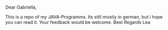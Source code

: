 Dear Gabriella,

This is a repo of my JAVA-Programms. Its still mostly in german, but i hope you can read it.
Your feedback would be welcome.
Best Regards Lea

